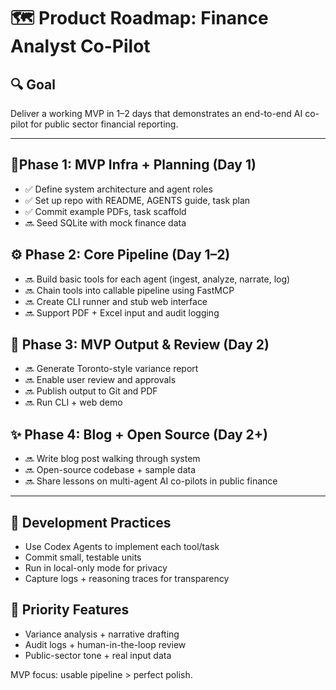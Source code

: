 # 🗺️ Product Roadmap: Finance Analyst Co-Pilot

## 🔍 Goal
Deliver a working MVP in 1–2 days that demonstrates an end-to-end AI co-pilot for public sector financial reporting.

---

## 🚦Phase 1: MVP Infra + Planning (Day 1)
- ✅ Define system architecture and agent roles
- ✅ Set up repo with README, AGENTS guide, task plan
- ✅ Commit example PDFs, task scaffold
- 🔜 Seed SQLite with mock finance data

## ⚙️ Phase 2: Core Pipeline (Day 1–2)
- 🔜 Build basic tools for each agent (ingest, analyze, narrate, log)
- 🔜 Chain tools into callable pipeline using FastMCP
- 🔜 Create CLI runner and stub web interface
- 🔜 Support PDF + Excel input and audit logging

## 📢 Phase 3: MVP Output & Review (Day 2)
- 🔜 Generate Toronto-style variance report
- 🔜 Enable user review and approvals
- 🔜 Publish output to Git and PDF
- 🔜 Run CLI + web demo

## ✨ Phase 4: Blog + Open Source (Day 2+)
- 🔜 Write blog post walking through system
- 🔜 Open-source codebase + sample data
- 🔜 Share lessons on multi-agent AI co-pilots in public finance

---

## 🔁 Development Practices
- Use Codex Agents to implement each tool/task
- Commit small, testable units
- Run in local-only mode for privacy
- Capture logs + reasoning traces for transparency

## 📌 Priority Features
- Variance analysis + narrative drafting
- Audit logs + human-in-the-loop review
- Public-sector tone + real input data

MVP focus: usable pipeline > perfect polish.